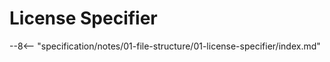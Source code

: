 <!-- markdownlint-disable no-inline-html -->
<!-- markdownlint-disable no-space-in-emphasis -->
<!-- cSpell:disable -->

# License Specifier

--8<-- "specification/notes/01-file-structure/01-license-specifier/index.md"

